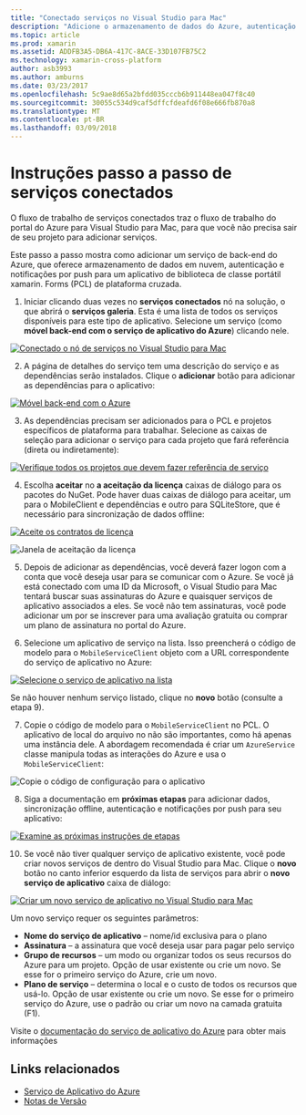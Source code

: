 ```yaml
---
title: "Conectado serviços no Visual Studio para Mac"
description: "Adicione o armazenamento de dados do Azure, autenticação e notificações por push a aplicativos móveis do Visual Studio para Mac"
ms.topic: article
ms.prod: xamarin
ms.assetid: ADDFB3A5-DB6A-417C-8ACE-33D107FB75C2
ms.technology: xamarin-cross-platform
author: asb3993
ms.author: amburns
ms.date: 03/23/2017
ms.openlocfilehash: 5c9ae8d65a2bfdd035cccb6b911448ea047f8c40
ms.sourcegitcommit: 30055c534d9caf5dffcfdeafd6f08e666fb870a8
ms.translationtype: MT
ms.contentlocale: pt-BR
ms.lasthandoff: 03/09/2018
---
```

# <a name="connected-services-walkthrough"></a>Instruções passo a passo de serviços conectados

O fluxo de trabalho de serviços conectados traz o fluxo de trabalho do portal do Azure para Visual Studio para Mac, para que você não precisa sair de seu projeto para adicionar serviços.

Este passo a passo mostra como adicionar um serviço de back-end do Azure, que oferece armazenamento de dados em nuvem, autenticação e notificações por push para um aplicativo de biblioteca de classe portátil xamarin. Forms (PCL) de plataforma cruzada.


1.  Iniciar clicando duas vezes no **serviços conectados** nó na solução, o que abrirá o **serviços galeria**.
  Esta é uma lista de todos os serviços disponíveis para este tipo de aplicativo. Selecione um serviço (como **móvel back-end com o serviço de aplicativo do Azure**) clicando nele.

  [![](connected-services-images/image001-sml.png "Conectado o nó de serviços no Visual Studio para Mac")](connected-services-images/image001.png#lightbox)

2. A página de detalhes do serviço tem uma descrição do serviço e as dependências serão instalados.
  Clique o **adicionar** botão para adicionar as dependências para o aplicativo:

  [![](connected-services-images/image002-sml.png "Móvel back-end com o Azure")](connected-services-images/image002.png#lightbox)

3. As dependências precisam ser adicionados para o PCL e projetos específicos de plataforma para trabalhar.
  Selecione as caixas de seleção para adicionar o serviço para cada projeto que fará referência (direta ou indiretamente):

  [![](connected-services-images/image003-sml.png "Verifique todos os projetos que devem fazer referência de serviço")](connected-services-images/image003.png#lightbox)

4. Escolha **aceitar** no **a aceitação da licença** caixas de diálogo para os pacotes do NuGet.
  Pode haver duas caixas de diálogo para aceitar, um para o MobileClient e dependências e outro para SQLiteStore, que é necessário para sincronização de dados offline:

  [![](connected-services-images/image004-sml.png "Aceite os contratos de licença")](connected-services-images/image004.png#lightbox)

  ![](connected-services-images/image005.png "Janela de aceitação da licença")

5. Depois de adicionar as dependências, você deverá fazer logon com a conta que você deseja usar para se comunicar com o Azure.
  Se você já está conectado com uma ID da Microsoft, o Visual Studio para Mac tentará buscar suas assinaturas do Azure e quaisquer serviços de aplicativo associados a eles. Se você não tem assinaturas, você pode adicionar um por se inscrever para uma avaliação gratuita ou comprar um plano de assinatura no portal do Azure.

6. Selecione um aplicativo de serviço na lista. Isso preencherá o código de modelo para o `MobileServiceClient` objeto com a URL correspondente do serviço de aplicativo no Azure:

  [![](connected-services-images/image006-sml.png "Selecione o serviço de aplicativo na lista")](connected-services-images/image006.png#lightbox)

  Se não houver nenhum serviço listado, clique no **novo** botão (consulte a etapa 9).

7. Copie o código de modelo para o `MobileServiceClient` no PCL. O aplicativo de local do arquivo no não são importantes, como há apenas uma instância dele.
  A abordagem recomendada é criar um `AzureService` classe manipula todas as interações do Azure e usa o `MobileServiceClient`:

  ![](connected-services-images/image007.png "Copie o código de configuração para o aplicativo")

8. Siga a documentação em **próximas etapas** para adicionar dados, sincronização offline, autenticação e notificações por push para seu aplicativo:

  [![](connected-services-images/image008-sml.png "Examine as próximas instruções de etapas")](connected-services-images/image008.png#lightbox)

10. Se você não tiver qualquer serviço de aplicativo existente, você pode criar novos serviços de dentro do Visual Studio para Mac.
  Clique o **novo** botão no canto inferior esquerdo da lista de serviços para abrir o **novo serviço de aplicativo** caixa de diálogo:

  [![](connected-services-images/image009-sml.png "Criar um novo serviço de aplicativo no Visual Studio para Mac")](connected-services-images/image009.png#lightbox)

Um novo serviço requer os seguintes parâmetros:

-   **Nome do serviço de aplicativo** – nome/id exclusiva para o plano
-   **Assinatura** – a assinatura que você deseja usar para pagar pelo serviço
-   **Grupo de recursos** – um modo ou organizar todos os seus recursos do Azure para um projeto. Opção de usar existente ou crie um novo. Se esse for o primeiro serviço do Azure, crie um novo.
-   **Plano de serviço** – determina o local e o custo de todos os recursos que usá-lo. Opção de usar existente ou crie um novo. Se esse for o primeiro serviço do Azure, use o padrão ou criar um novo na camada gratuita (F1).

Visite o [documentação do serviço de aplicativo do Azure](https://docs.microsoft.com/azure/app-service/) para obter mais informações


## <a name="related-links"></a>Links relacionados

- [Serviço de Aplicativo do Azure](https://docs.microsoft.com/en-us/azure/app-service/)
- [Notas de Versão](https://developer.xamarin.com/releases/studio/xamarin.studio_6.2/xamarin.studio_6.2/#Connected_Services)
